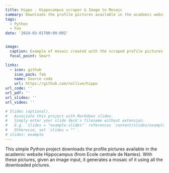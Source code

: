 ```yaml
---
title: Hippo - Hippocampus scraper & Image to Mosaic
summary: Downloads the profile pictures available in the academic website Hippocampus (from Ecole centrale de Nantes). With these pictures, given an image input, it generates a mosaic of it using all the downloaded pictures.
tags:
  - Python
  - Fun
date: '2024-03-01T00:00:00Z'


image:
  caption: Example of mosaic created with the scraped profile pictures
  focal_point: Smart

links:
  - icon: github
    icon_pack: fab
    name: Source code
    url: https://github.com/nollive/hippo
url_code: ''
url_pdf: ''
url_slides: ''
url_video: ''

# Slides (optional).
#   Associate this project with Markdown slides.
#   Simply enter your slide deck's filename without extension.
#   E.g. `slides = "example-slides"` references `content/slides/example-slides.md`.
#   Otherwise, set `slides = ""`.
# slides: example
---
```


This simple Python project downloads the profile pictures available in the academic website Hippocampus (from Ecole centrale de Nantes). With these pictures, given an image input, it generates a mosaic of it using all the downloaded pictures.
